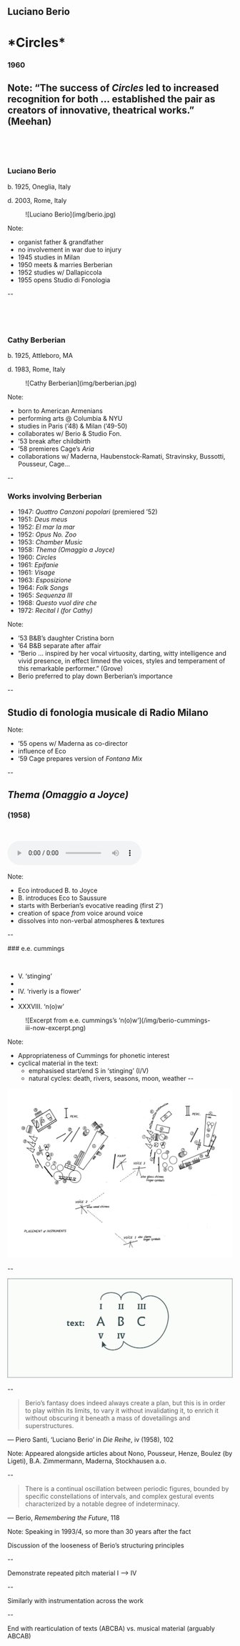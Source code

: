 <!-- .slide: data-background="/img/berio-circles-fullscreen.png" -->
<div class="overlay-title">
  <h2>Luciano Berio</h1>
  <h1>*Circles*</h2>
  <h3>1960</h3>
</div>

Note:
“The success of *Circles* led to increased recognition for both … established
  the pair as creators of innovative, theatrical works.” (Meehan)
--
<!-- .slide: class="image-right" -->
<div>

&nbsp;

&nbsp;

### Luciano Berio

b. 1925, Oneglia, Italy

d. 2003, Rome, Italy
</div>
<figure>
![Luciano Berio](img/berio.jpg)
</figure>

Note:
- organist father & grandfather
- no involvement in war due to injury
- 1945 studies in Milan
- 1950 meets & marries Berberian
- 1952 studies w/ Dallapiccola
- 1955 opens Studio di Fonologia

--
<!-- .slide: class="image-right" -->
<div>

&nbsp;

&nbsp;

### Cathy Berberian

b. 1925, Attleboro, MA

d. 1983, Rome, Italy
</div>
<figure>
![Cathy Berberian](img/berberian.jpg)
</figure>

Note:
- born to American Armenians
- performing arts @ Columbia & NYU
- studies in Paris (’48) & Milan (’49-50)
- collaborates w/ Berio & Studio Fon.
- ’53 break after childbirth
- ’58 premieres Cage’s _Aria_
- collaborations w/ Maderna, Haubenstock-Ramati, Stravinsky, Bussotti, Pousseur, Cage…

--
### Works involving Berberian

- 1947: *Quattro Canzoni popolari* (premiered ’52)
- 1951: *Deus meus*
- 1952: *El mar la mar*
- 1952: *Opus No. Zoo*
- 1953: *Chamber Music*
- 1958: *Thema (Omaggio a Joyce)*
- <span class="invert">1960: *Circles*</span>
- 1961: *Epifanie*
- 1961: *Visage*
- 1963: *Esposizione*
- 1964: *Folk Songs*
- 1965: *Sequenza III*
- 1968: *Questo vuol dire che*
- 1972: *Recital I (for Cathy)*

<!-- .element class="no-bullets" -->

Note:
- ’53 B&B’s daughter Cristina born
- ’64 B&B separate after affair
- “Berio … inspired by her vocal virtuosity, darting, witty intelligence and vivid presence, in effect limned the voices, styles and temperament of this remarkable performer.” (Grove)
- Berio preferred to play down Berberian’s importance

--
<!-- .slide: data-background="/img/berio-studio-di-fonologia.jpg" -->
## Studio di fonologia musicale di Radio Milano

<!-- .element: class="overlay-title fragment fade-out" -->

Note:
- ’55 opens w/ Maderna as co-director
- influence of Eco
- ’59 Cage prepares version of _Fontana Mix_

--

## _Thema (Omaggio a Joyce)_
### (1958)

&nbsp;

<audio controls>
  <source src="../../audio/berio-thema.ogg" type="audio/ogg">
  <source src="../../audio/berio-thema.mp3" type="audio/mpeg">
  Sorry, old browser, no audio for you.
</audio>

Note:
- Eco introduced B. to Joyce
- B. introduces Eco to Saussure
- starts with Berberian’s evocative reading (first 2')
- creation of space *from* voice around voice
- dissolves into non-verbal atmospheres & textures

--
<!-- .slide: class="image-right" -->
<div>
### e.e. cummings

&nbsp;

- V. ‘stinging’
- &nbsp;
- IV. ‘riverly is a flower’
- &nbsp;
- XXXVIII. ‘n(o)w’

<!-- .element class="no-bullets" -->

</div>
<figure>
![Excerpt from e.e. cummings’s ‘n(o)w’](/img/berio-cummings-iii-now-excerpt.png)
</figure>

Note:
- Appropriateness of Cummings for phonetic interest
- cyclical material in the text:
  - emphasised start/end S in ‘stinging’ (I/V)
  - natural cycles: death, rivers, seasons, moon, weather
--

![Stage layout diagram for Berio’s Circles](/img/berio-layout.png)

--

![Use of texts in Circles](/img/berio-diagrams-1.png)

--

> Berio’s fantasy does indeed always create a plan, but this is in order to play
> within its limits, to vary it without invalidating it, to enrich it without
> obscuring it beneath a mass of dovetailings and superstructures.

— Piero Santi, ‘Luciano Berio’ in *Die Reihe*, iv (1958), 102

Note:
Appeared alongside articles about Nono, Pousseur, Henze, Boulez (by Ligeti),
B.A. Zimmermann, Maderna, Stockhausen a.o.

--

> There is a continual oscillation between periodic figures, bounded by specific
> constellations of intervals, and complex gestural events characterized by a
> notable degree of indeterminacy.

— Berio, *Remembering the Future*, 118

Note:
Speaking in 1993/4, so more than 30 years after the fact

Discussion of the looseness of Berio’s structuring principles

--

Demonstrate repeated pitch material I —> IV

--

Similarly with instrumentation across the work

--

End with rearticulation of texts (ABCBA) vs. musical material (arguably ABCAB)
